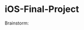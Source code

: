 # iOS-Final-Project

Brainstorm: <script src="https://gist.github.com/sahilkumawat/586908438ca8df32f07f2593219565ff.js"></script> 
